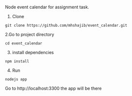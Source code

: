 Node event calendar for assignment task.

1. Clone

```
git clone https://github.com/mhshajib/event_calendar.git
```

2.Go to project directory

```
cd event_calendar
```

3. install dependencies

```
npm install
```

4. Run

```
nodejs app
```

Go to http://localhost:3300 the app will be there
